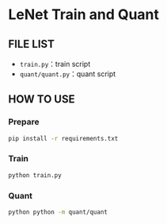 # LeNet Train and Quant
## FILE LIST
- `train.py`：train script
- `quant/quant.py`：quant script

## HOW TO USE
### Prepare
```bash
pip install -r requirements.txt
```
### Train
```bash
python train.py
```
### Quant
```bash
python python -m quant/quant
```
